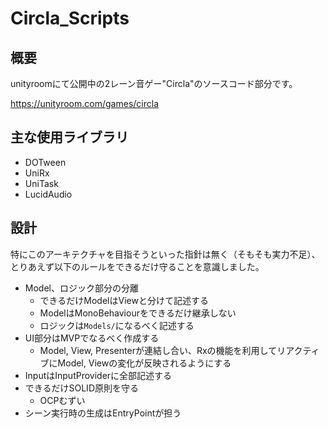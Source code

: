 # Circla_Scripts

## 概要

unityroomにて公開中の2レーン音ゲー"Circla"のソースコード部分です。

https://unityroom.com/games/circla

## 主な使用ライブラリ

- DOTween
- UniRx
- UniTask
- LucidAudio

## 設計

特にこのアーキテクチャを目指そうといった指針は無く（そもそも実力不足）、とりあえず以下のルールをできるだけ守ることを意識しました。

- Model、ロジック部分の分離
  - できるだけModelはViewと分けて記述する
  - ModelはMonoBehaviourをできるだけ継承しない
  - ロジックは`Models/`になるべく記述する
- UI部分はMVPでなるべく作成する
  - Model, View, Presenterが連結し合い、Rxの機能を利用してリアクティブにModel, Viewの変化が反映されるようにする
- InputはInputProviderに全部記述する
- できるだけSOLID原則を守る
  - OCPむずい
- シーン実行時の生成はEntryPointが担う
